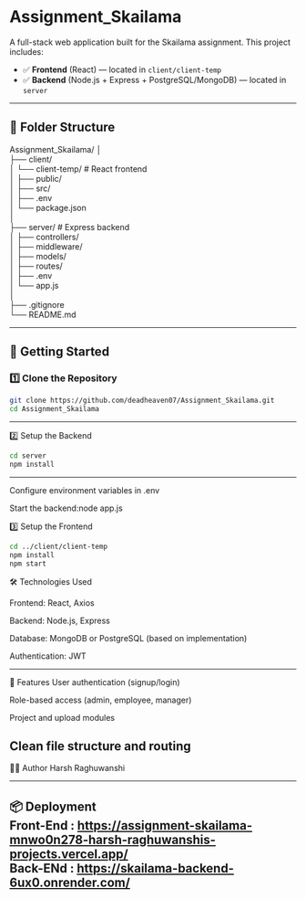 # Assignment_Skailama

A full-stack web application built for the Skailama assignment. This project includes:

- ✅ **Frontend** (React) — located in `client/client-temp`
- ✅ **Backend** (Node.js + Express + PostgreSQL/MongoDB) — located in `server`

---
## 📁 Folder Structure
Assignment_Skailama/
│                                                                         
├── client/                                                                                                       
│ └── client-temp/ # React frontend                                                                                         
│ ├── public/                                                                                 
│ ├── src/                                                                                  
│ ├── .env                                                                                       
│ └── package.json                                                                                         
│                                                                                                                           
├── server/ # Express backend                                                                                              
│ ├── controllers/                                                                                              
│ ├── middleware/                                                                                                     
│ ├── models/                                                                                        
│ ├── routes/                                                                                             
│ ├── .env                                                               
│ └── app.js                                                                               
│                                                                                    
├── .gitignore                                                                                                             
└── README.md                                                                                                                        

---

## 🚀 Getting Started

### 1️⃣ Clone the Repository

```bash
git clone https://github.com/deadheaven07/Assignment_Skailama.git
cd Assignment_Skailama 
```
--------------------
2️⃣ Setup the Backend
```bash
cd server
npm install
```
----------------
Configure environment variables in .env

Start the backend:node app.js

3️⃣ Setup the Frontend
```bash
cd ../client/client-temp
npm install
npm start
```

🛠️ Technologies Used

Frontend: React, Axios

Backend: Node.js, Express

Database: MongoDB or PostgreSQL (based on implementation)

Authentication: JWT

-------------
🧪 Features
User authentication (signup/login)

Role-based access (admin, employee, manager)

Project and upload modules

Clean file structure and routing
----------------------

🧑‍💻 Author
Harsh Raghuwanshi

---------------------------

📦 Deployment                                                                    
Front-End : https://assignment-skailama-mnwo0n278-harsh-raghuwanshis-projects.vercel.app/                                                                                                                 
Back-ENd : https://skailama-backend-6ux0.onrender.com/                                                                      
--------------------------------

